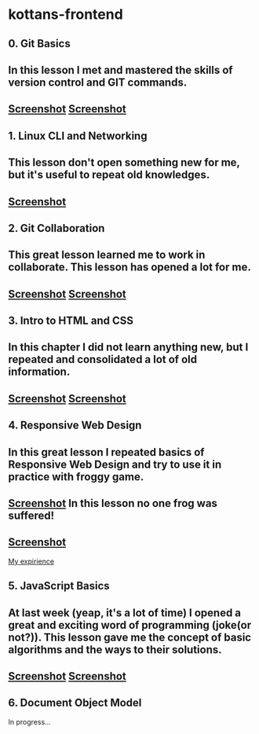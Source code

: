 # kottans-frontend

## 0. Git Basics

In this lesson I met and mastered the skills of version control and GIT commands.
---
[Screenshot](https://drive.google.com/file/d/1_jgSCj7QOn-Cs2dPCXaNgzGlWlG-eAkp/view?usp=sharing)
[Screenshot](https://drive.google.com/file/d/1KEEKBtDrk3xqY_Xn3XXIyGGbs0prUmYR/view?usp=sharing)
---

## 1. Linux CLI and Networking

This lesson don't open something new for me, but it's useful to repeat old knowledges.
---
[Screenshot](https://drive.google.com/file/d/16TxDeIgKV9Qvk-nwnxj8b0-l4huudTDF/view?usp=sharing)
---

## 2. Git Collaboration

This great lesson learned me to work in collaborate. This lesson has opened a lot for me.
---
[Screenshot](https://drive.google.com/file/d/1LZsRI6YBnSv-x8qHWkNkV-ifefiRxrd3/view?usp=sharing)
[Screenshot](https://drive.google.com/file/d/1kVI76_21TiXV9bOZ1GG0baar928FNFkF/view?usp=sharing)
---

## 3. Intro to HTML and CSS

In this chapter I did not learn anything new, but I repeated and consolidated a lot of old information.
---
[Screenshot](https://drive.google.com/file/d/1vebL2CYIasqjkamYq7YoT0cFnKL3O8QH/view?usp=sharing)
[Screenshot](https://drive.google.com/file/d/1myCYJg3yOsHWMoE371yOsbmMuI52Mhfu/view?usp=sharing)
---

## 4. Responsive Web Design

In this great lesson I repeated basics of Responsive Web Design and try to use it in practice with froggy game.
---
[Screenshot](https://drive.google.com/file/d/1WgNB0CxGdAsRkUK70JHzl00KfIudFGPR/view?usp=sharing)
In this lesson no one frog was suffered!
---
[Screenshot](https://drive.google.com/file/d/1AVL3cZpUzeK3pdD6TrMrNxLUVn8AxB-c/view?usp=sharing)
---
[My expirience](https://codepen.io/krash1408/pen/dQvmjE)

## 5. JavaScript Basics

At last week (yeap, it's a lot of time) I opened a great and exciting word of programming (joke(or not?)).
This lesson gave me the concept of basic algorithms and the ways to their solutions.
---
[Screenshot](https://drive.google.com/file/d/1dualzqaLUuID3BaDZ3pvKECuwvpb-cNH/view?usp=sharing)
[Screenshot](https://drive.google.com/file/d/1KMBHQY0T-4gjG4tnY7Z6x3gwGOkUnd-H/view?usp=sharing)
---

## 6. Document Object Model

In progress...